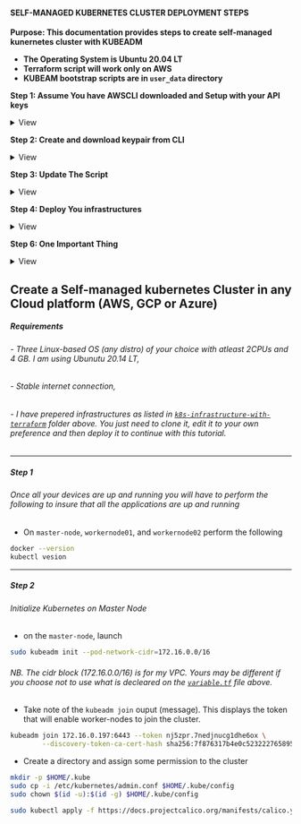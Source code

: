 #### SELF-MANAGED KUBERNETES CLUSTER DEPLOYMENT STEPS

**Purpose: This documentation provides steps to create self-managed kunernetes cluster with KUBEADM**
- **The Operating System is Ubuntu 20.04 LT**
- **Terraform script will work only on AWS**
- **KUBEAM bootstrap scripts are in `user_data` directory**

**Step 1: Assume You have AWSCLI downloaded and Setup with your API keys**
<details><summary>View</summary>
<p>
 It was easy!
(:
</p>
</details>

**Step 2: Create and download keypair from CLI**
<details><summary>View</summary>
<p>

 **For Windows Users**
- Open `Windows Powershell` as Administrator, run 
 ```bash
aws ec2 create-key-pair --region us-xxxx-2 --key-name mykeypair --query 'KeyMaterial' --output text | out-file -encoding ascii -filepath ~/Desktop/mykeypair.pem 
 ```
 - Move to directory where you saved your keypair(`mykeypair.pem`) and run 
 
 ```
 chmod 400 mykeypair.pem
```
Note!
> Your keypair must be created in the same region you intend to create your cluster.
> You must reference the keypair on your deployment script to enable you SSH to nodes

 **For MacOS users**

 ```bash
aws ec2 create-key-pair --key-name myKeypair --query 'KeyMaterial' --output text > mykeypair.pem
 ```

</p>
</details>

**Step 3: Update The Script**
<details><summary>View</summary>
<p>
  
  - `cd` into `k8s-infrastructure-with-terraform` 
  - Update `backend.tf` with an existing `S3` bucket. 
  - If you don't want to save you statefile in any `S3` bucket, comment `backend.tf`.
  - In `terraform.tfvars` update `aws_access_key` with your ***aws_access_key_id*** and `aws_secret_key` with ***aws_secret_access_key***.
  - In `variables.tf.
    - on `line 12`, update the region.
    - on `line 25`, update `ami-042e8287309f5df03`. The AMI must be `Ubuntu 20.04` and must be in the region you intend to create your nodes.

</p>
</details>

**Step 4: Deploy You infrastructures**
<details><summary>View</summary>
<p>

- Open terminal in `k8s-infrastructure-with-terraform` directory and type,

```bash
terraform init # copy and paste individually and wait for one to complete before the other
terraform fmt
terraform validate
terraform plan
terraform apply --auto-approve
```
- Once the infrastructures are successfully deployed, you will see public ip address(output) for master and worker nodes. They will look like this:

```bash
Master_pub_ip = "3.80.6.140"
worker01_pub_ip = "3.227.251.158"
worker02_pub_ip = "3.236.16.182"
```

- To SSH into master node 

```bash 
ssh -i ~/path/mykeypair.pem ubuntu@3.80.6.140
```
- To SSH into worker01  

```bash 
ssh -i ~/path/mykeypair.pem ubuntu@3.227.251.158
```
- To SSH into work02 node 
```bash 
ssh -i ~/path/mykeypair.pem ubuntu@3.236.16.182
```

</p>
</details>

**Step 6: One Important Thing**
<details><summary>View</summary>
<p>
- Remember NOT to push your `keys` to github repo 
</p>
</details>
  

## Create a Self-managed kubernetes Cluster in any Cloud platform (AWS, GCP or Azure)

##### Requirements

###### - Three Linux-based OS (any distro) of your choice with atleast 2CPUs and 4 GB. I am using Ubunutu 20.14 LT,
###### - Stable internet connection,
###### - I have prepered infrastructures as listed in [`k8s-infrastructure-with-terraform`](https://github.com/asongent/Create-Self-Managed-k8s-Cluster/tree/master/k8s-infrastructure-with-terraform) folder above. You just need to clone it, edit it to your own preference and then deploy it to continue with this tutorial.  

----

##### Step 1
###### Once all your devices are up and running you will have to perform the following to insure that all the applications are up and running

- On `master-node`, `workernode01`, and `workernode02` perform the following
```bash
docker --version
kubectl vesion
```
----
##### Step 2
###### Initialize Kubernetes on Master Node 

- on the `master-node`, launch
 ```bash
 sudo kubeadm init --pod-network-cidr=172.16.0.0/16
 ```
 ###### NB. The cidr block (172.16.0.0/16) is for my VPC. Yours may be different if you choose not to use what is decleared on the [`variable.tf`](https://github.com/asongent/Create-Self-Managed-k8s-Cluster/blob/master/k8s-infrastructure-with-terraform/variables.tf#L65) file above.

 - Take note of the `kubeadm join` ouput (message). This displays the token that will enable worker-nodes to join the cluster.
```bash
kubeadm join 172.16.0.197:6443 --token nj5zpr.7nedjnucg1dhe6ox \
        --discovery-token-ca-cert-hash sha256:7f876317b4e0c523222765895e4447cd88ca117deb40065b9a6d220b14d2fd7f
```
- Create a directory and assign some permission to the cluster 
```bash
mkdir -p $HOME/.kube
sudo cp -i /etc/kubernetes/admin.conf $HOME/.kube/config
sudo chown $(id -u):$(id -g) $HOME/.kube/config
```


```bash
sudo kubectl apply -f https://docs.projectcalico.org/manifests/calico.yaml
```